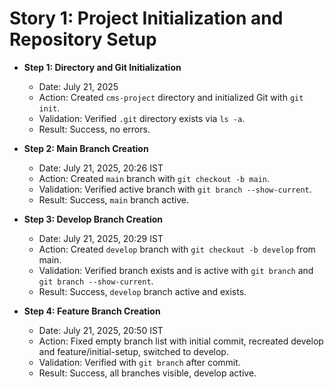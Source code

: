# Story 1: Project Initialization and Repository Setup

- **Step 1: Directory and Git Initialization**

  - Date: July 21, 2025
  - Action: Created `cms-project` directory and initialized Git with `git init`.
  - Validation: Verified `.git` directory exists via `ls -a`.
  - Result: Success, no errors.

- **Step 2: Main Branch Creation**

  - Date: July 21, 2025, 20:26 IST
  - Action: Created `main` branch with `git checkout -b main`.
  - Validation: Verified active branch with `git branch --show-current`.
  - Result: Success, `main` branch active.

- **Step 3: Develop Branch Creation**

  - Date: July 21, 2025, 20:29 IST
  - Action: Created `develop` branch with `git checkout -b develop` from main.
  - Validation: Verified branch exists and is active with `git branch` and `git branch --show-current`.
  - Result: Success, `develop` branch active and exists.

- **Step 4: Feature Branch Creation**
  - Date: July 21, 2025, 20:50 IST
  - Action: Fixed empty branch list with initial commit, recreated develop and feature/initial-setup, switched to develop.
  - Validation: Verified with `git branch` after commit.
  - Result: Success, all branches visible, develop active.
